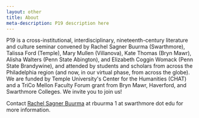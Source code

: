 ```yaml
---
layout: other
title: About
meta-description: P19 description here
---
```


P19 is a cross-institutional, interdisciplinary, nineteenth-century literature and culture seminar convened by Rachel Sagner Buurma (Swarthmore), Talissa Ford (Temple), Mary Mullen (Villanova), Kate Thomas (Bryn Mawr), Alisha Walters (Penn State Abington), and Elizabeth Coggin Womack (Penn State Brandywine), and attended by students and scholars from across the Philadelphia region (and now, in our virtual phase, from across the globe). We are funded by Temple University's Center for the Humanities (CHAT) and a TriCo Mellon Faculty Forum grant from Bryn Mawr, Haverford, and Swarthmore Colleges. We invite you to join us! 

Contact <a href = "http://www.rachelsagnerbuurma.org">Rachel Sagner Buurma</a> at rbuurma 1 at swarthmore dot edu for more information.
